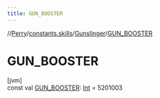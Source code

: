 ```yaml
---
title: GUN_BOOSTER
---
```

//[Perry](../../../index.html)/[constants.skills](../index.html)/[Gunslinger](index.html)/[GUN_BOOSTER](-g-u-n_-b-o-o-s-t-e-r.html)



# GUN_BOOSTER



[jvm]\
const val [GUN_BOOSTER](-g-u-n_-b-o-o-s-t-e-r.html): [Int](https://kotlinlang.org/api/latest/jvm/stdlib/kotlin/-int/index.html) = 5201003




